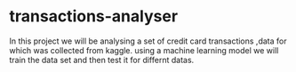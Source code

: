 # transactions-analyser
In this project we will be analysing a set of credit card transactions ,data for which was collected from kaggle.
using a machine learning model we will train the data set and then test it for differnt datas.
